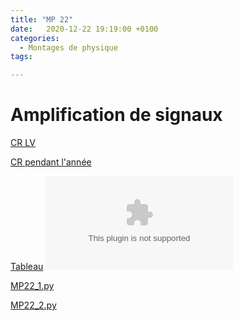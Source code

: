 ```yaml
---
title: "MP 22"
date:   2020-12-22 19:19:00 +0100
categories:
  - Montages de physique
tags:

---
```

# Amplification de signaux

[CR LV](/assets/pdf/MP22.pdf)
<object class="pdf fitvidsignore" data="/assets/pdf/MP22.pdf" type="application/pdf"></object>

[CR pendant l'année](/assets/pdf/MP22_CR.pdf)
<object class="pdf fitvidsignore" data="/assets/pdf/MP22_CR.pdf" type="application/pdf"></object>

[Tableau](/assets/jpeg/MP22_tableau.png)
<object class="pdf fitvidsignore" data="/assets/jpeg/MP22_tableau.png" type="application/png"></object>

<a href="/assets/python/MP22_1.py" download>MP22_1.py</a> 

<a href="/assets/python/MP22_2.py" download>MP22_2.py</a>

